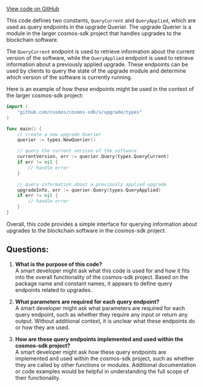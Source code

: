 [View code on GitHub](https://github.com/cosmos/cosmos-sdk/blob/main/x/upgrade/types/querier.go)

This code defines two constants, `QueryCurrent` and `QueryApplied`, which are used as query endpoints in the upgrade Querier. The upgrade Querier is a module in the larger cosmos-sdk project that handles upgrades to the blockchain software. 

The `QueryCurrent` endpoint is used to retrieve information about the current version of the software, while the `QueryApplied` endpoint is used to retrieve information about a previously applied upgrade. These endpoints can be used by clients to query the state of the upgrade module and determine which version of the software is currently running.

Here is an example of how these endpoints might be used in the context of the larger cosmos-sdk project:

```go
import (
    "github.com/cosmos/cosmos-sdk/x/upgrade/types"
)

func main() {
    // create a new upgrade Querier
    querier := types.NewQuerier()

    // query the current version of the software
    currentVersion, err := querier.Query(types.QueryCurrent)
    if err != nil {
        // handle error
    }

    // query information about a previously applied upgrade
    upgradeInfo, err := querier.Query(types.QueryApplied)
    if err != nil {
        // handle error
    }
}
```

Overall, this code provides a simple interface for querying information about upgrades to the blockchain software in the cosmos-sdk project.
## Questions: 
 1. **What is the purpose of this code?**\
A smart developer might ask what this code is used for and how it fits into the overall functionality of the cosmos-sdk project. Based on the package name and constant names, it appears to define query endpoints related to upgrades.

2. **What parameters are required for each query endpoint?**\
A smart developer might ask what parameters are required for each query endpoint, such as whether they require any input or return any output. Without additional context, it is unclear what these endpoints do or how they are used.

3. **How are these query endpoints implemented and used within the cosmos-sdk project?**\
A smart developer might ask how these query endpoints are implemented and used within the cosmos-sdk project, such as whether they are called by other functions or modules. Additional documentation or code examples would be helpful in understanding the full scope of their functionality.